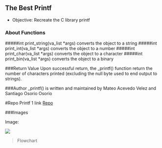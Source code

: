 ## The Best Printf  

- Objective: Recreate the C library printf


### About Functions
#####int print_string(va_list *args)
converts the object to a string
#####int print_int(va_list *args)
converts the object to a number
#####int print_char(va_list *args)
converts the object to a character
#####int print_bin(va_list *args)
converts the object to a binary

###Return Value
Upon successful return, the _printf() function return the number of characters printed (excluding the null byte used to end output to strings).

###Author
_printf() is written and maintained by Mateo Acevedo Velez and Santiago Osorio Osorio

#Repo Printf 1 link [Repo ](https://github.com/TEOACEVEDO/printf)

###Images

Image:

![](https://pandao.github.io/editor.md/examples/images/4.jpg)

> Flowchart
